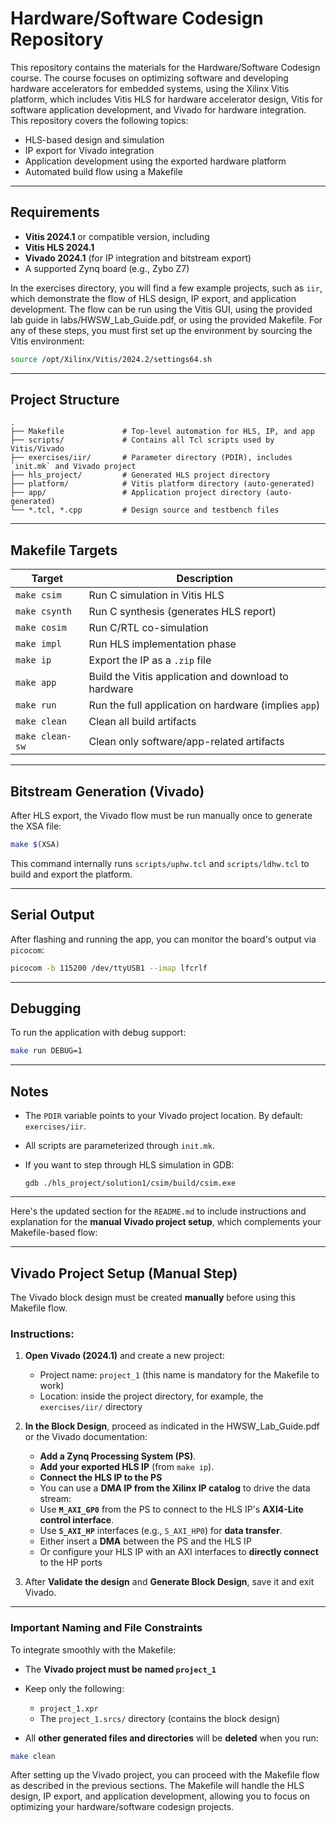 # Hardware/Software Codesign Repository

This repository contains the materials for the Hardware/Software Codesign
course. The course focuses on optimizing software and developing hardware
accelerators for embedded systems, using the Xilinx Vitis platform, which
includes Vitis HLS for hardware accelerator design, Vitis for software
application development, and Vivado for hardware integration. This repository
covers the following topics:
- HLS-based design and simulation
- IP export for Vivado integration
- Application development using the exported hardware platform
- Automated build flow using a Makefile

---

## Requirements

- **Vitis 2024.1** or compatible version, including 
- **Vitis HLS 2024.1**
- **Vivado 2024.1** (for IP integration and bitstream export)
- A supported Zynq board (e.g., Zybo Z7)


In the exercises directory, you will find a few example projects, such as `iir`,
which demonstrate the flow of HLS design, IP export, and application
development. The flow can be run using the Vitis GUI, using the provided lab
guide in labs/HWSW_Lab_Guide.pdf, or using the provided Makefile. For any of
these steps, you must first set up the environment by sourcing the Vitis
environment:

```bash
source /opt/Xilinx/Vitis/2024.2/settings64.sh
````

---

## Project Structure

```
.
├── Makefile             # Top-level automation for HLS, IP, and app
├── scripts/             # Contains all Tcl scripts used by Vitis/Vivado
├── exercises/iir/       # Parameter directory (PDIR), includes `init.mk` and Vivado project
├── hls_project/         # Generated HLS project directory
├── platform/            # Vitis platform directory (auto-generated)
├── app/                 # Application project directory (auto-generated)
└── *.tcl, *.cpp         # Design source and testbench files
```

---

## Makefile Targets

| Target          | Description                                          |
| --------------- | ---------------------------------------------------- |
| `make csim`     | Run C simulation in Vitis HLS                        |
| `make csynth`   | Run C synthesis (generates HLS report)               |
| `make cosim`    | Run C/RTL co-simulation                              |
| `make impl`     | Run HLS implementation phase                         |
| `make ip`       | Export the IP as a `.zip` file                       |
| `make app`      | Build the Vitis application and download to hardware |
| `make run`      | Run the full application on hardware (implies `app`) |
| `make clean`    | Clean all build artifacts                            |
| `make clean-sw` | Clean only software/app-related artifacts            |

---

## Bitstream Generation (Vivado)

After HLS export, the Vivado flow must be run manually once to generate the XSA file:

```bash
make $(XSA)
```

This command internally runs `scripts/uphw.tcl` and `scripts/ldhw.tcl` to build and export the platform.

---

## Serial Output

After flashing and running the app, you can monitor the board's output via `picocom`:

```bash
picocom -b 115200 /dev/ttyUSB1 --imap lfcrlf
```

---

## Debugging

To run the application with debug support:

```bash
make run DEBUG=1
```

---

## Notes

* The `PDIR` variable points to your Vivado project location. By default: `exercises/iir`.
* All scripts are parameterized through `init.mk`.
* If you want to step through HLS simulation in GDB:

  ```
  gdb ./hls_project/solution1/csim/build/csim.exe
  ```

---


Here's the updated section for the `README.md` to include instructions and explanation for the **manual Vivado project setup**, which complements your Makefile-based flow:


---

## Vivado Project Setup (Manual Step)

The Vivado block design must be created **manually** before using this Makefile flow.

### Instructions:

1. **Open Vivado (2024.1)** and create a new project:

   * Project name: `project_1` (this name is mandatory for the Makefile to work)
   * Location: inside the project directory, for example, the `exercises/iir/` directory

2. **In the Block Design**, proceed as indicated in the HWSW_Lab_Guide.pdf or the Vivado documentation:

   * **Add a Zynq Processing System (PS)**.
   * **Add your exported HLS IP** (from `make ip`).
   * **Connect the HLS IP to the PS**
   * You can use a **DMA IP from the Xilinx IP catalog** to drive the data stream:
   * Use **`M_AXI_GP0`** from the PS to connect to the HLS IP's **AXI4-Lite control interface**.
   * Use **`S_AXI_HP`** interfaces (e.g., `S_AXI_HP0`) for **data transfer**.
   * Either insert a **DMA** between the PS and the HLS IP
   * Or configure your HLS IP with an AXI interfaces to **directly connect** to the HP ports

3. After **Validate the design** and **Generate Block Design**, save it and exit Vivado.

---

### Important Naming and File Constraints

To integrate smoothly with the Makefile:

* The **Vivado project must be named `project_1`**
* Keep only the following:

  * `project_1.xpr`
  * The `project_1.srcs/` directory (contains the block design)
* All **other generated files and directories** will be **deleted** when you run:

```bash
make clean
```

After setting up the Vivado project, you can proceed with the Makefile flow as described in the previous sections. The Makefile will handle the HLS design, IP export, and application development, allowing you to focus on optimizing your hardware/software codesign projects.
